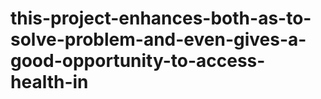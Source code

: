 # this-project-enhances-both-as-to-solve-problem-and-even-gives-a-good-opportunity-to-access-health-in